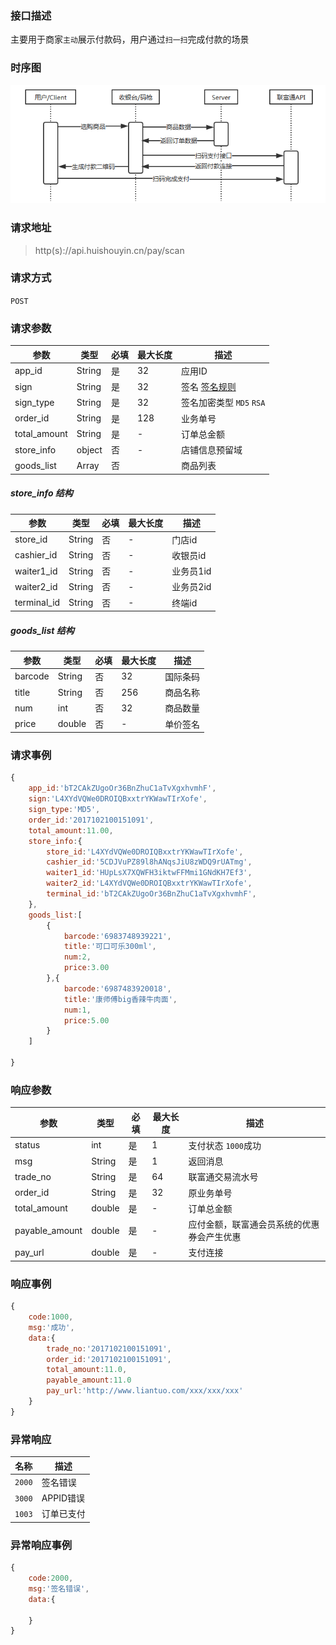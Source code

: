 ### 接口描述
主要用于商家`主动`展示付款码，用户通过`扫一扫`完成付款的场景
### 时序图
![](api/media/scan.png)
### 请求地址
> http(s)://api.huishouyin.cn/pay/scan

### 请求方式
`POST`
### 请求参数
|参数|类型|必填|最大长度|描述|
|-----|-----|-----|-----|-----|
|app_id|String|是|32|应用ID|
|sign|String|是|32|签名 [签名规则](/main/sign)|
|sign_type|String|是|32|签名加密类型 `MD5` `RSA`|
|order_id|String|是|128|业务单号|
|total_amount|String|是| - |订单总金额|
|store_info|object|否| - |店铺信息预留域|
|goods_list|Array|否||商品列表|

##### store_info 结构
|参数|类型|必填|最大长度|描述|
|-----|-----|-----|-----|-----|
|store_id|String|否| - |门店id|
|cashier_id|String|否| - |收银员id|
|waiter1_id|String|否| - |业务员1id|
|waiter2_id|String|否| - |业务员2id|
|terminal_id|String|否| - |终端id|

##### goods_list 结构
|参数|类型|必填|最大长度|描述|
|-----|-----|-----|-----|-----|
|barcode|String|否|32|国际条码|
|title|String|否|256|商品名称|
|num|int|否|32|商品数量|
|price|double|否| - |单价签名|
### 请求事例
```javascript
{
    app_id:'bT2CAkZUgoOr36BnZhuC1aTvXgxhvmhF',
    sign:'L4XYdVQWe0DROIQBxxtrYKWawTIrXofe',
    sign_type:'MD5',
    order_id:'2017102100151091',
    total_amount:11.00, 
    store_info:{
        store_id:'L4XYdVQWe0DROIQBxxtrYKWawTIrXofe',
        cashier_id:'5CDJVuPZ89l8hANqsJiU8zWDQ9rUATmg',
        waiter1_id:'HUpLsX7XQWFH3iktwFFMmi1GNdKH7Ef3',
        waiter2_id:'L4XYdVQWe0DROIQBxxtrYKWawTIrXofe',
        terminal_id:'bT2CAkZUgoOr36BnZhuC1aTvXgxhvmhF',
    },
    goods_list:[
        {
            barcode:'6983748939221',
            title:'可口可乐300ml',
            num:2,
            price:3.00
        },{
            barcode:'6987483920018',
            title:'康师傅big香辣牛肉面',
            num:1,
            price:5.00
        }
    ]
    
}
```
### 响应参数
|参数|类型|必填|最大长度|描述|
|-----|-----|-----|-----|-----|
|status|int|是|1|支付状态 `1000`成功|
|msg|String|是|1|返回消息|
|trade_no|String|是|64|联富通交易流水号|
|order_id|String|是|32|原业务单号|
|total_amount|double|是|-|订单总金额|
|payable_amount|double|是|-|应付金额，联富通会员系统的优惠券会产生优惠|
|pay_url|double|是|-|支付连接|
### 响应事例
```javascript
{
    code:1000,
    msg:'成功',
    data:{
        trade_no:'2017102100151091',
        order_id:'2017102100151091',
        total_amount:11.0,
        payable_amount:11.0
        pay_url:'http://www.liantuo.com/xxx/xxx/xxx'
    }
}
```
### 异常响应
|名称|描述|
|-----|-----|
|`2000`|签名错误|
|`3000`|APPID错误|
|`1003`|订单已支付|
### 异常响应事例
```javascript
{
    code:2000,
    msg:'签名错误',
    data:{
        
    }
}
```
